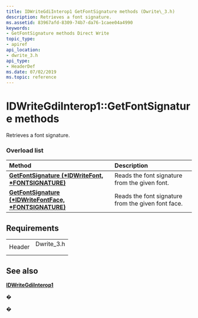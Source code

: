 ```yaml
---
title: IDWriteGdiInterop1 GetFontSignature methods (Dwrite\_3.h)
description: Retrieves a font signature.
ms.assetid: 83967afd-8309-74b7-da76-1caee04a4990
keywords:
- GetFontSignature methods Direct Write
topic_type:
- apiref
api_location:
- dwrite_3.h
api_type:
- HeaderDef
ms.date: 07/02/2019
ms.topic: reference
---
```


# IDWriteGdiInterop1::GetFontSignature methods

Retrieves a font signature.

### Overload list



| Method                                                                                                 | Description                                                   |
|:-------------------------------------------------------------------------------------------------------|:--------------------------------------------------------------|
| [**GetFontSignature (\*IDWriteFont, \*FONTSIGNATURE)**](https://msdn.microsoft.com/library/Dn958417(v=VS.85).aspx)       | Reads the font signature from the given font.<br/>      |
| [**GetFontSignature (\*IDWriteFontFace, \*FONTSIGNATURE)**](https://msdn.microsoft.com/library/Dn958418(v=VS.85).aspx) | Reads the font signature from the given font face.<br/> |



## Requirements



|                   |                                                                                        |
|-------------------|----------------------------------------------------------------------------------------|
| Header<br/> | <dl> <dt>Dwrite\_3.h</dt> </dl> |



## See also

<dl> <dt>

[**IDWriteGdiInterop1**](https://msdn.microsoft.com/library/Dn958415(v=VS.85).aspx)
</dt> </dl>

�

�





